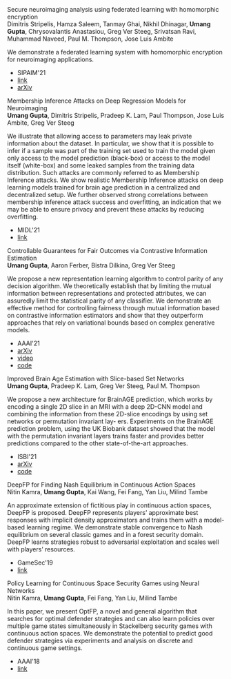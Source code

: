 <div class= "paper">
<div class="paper_title">Secure neuroimaging analysis using federated learning with homomorphic encryption</div>
<div class='paper_details'><div class="paper_authors">Dimitris Stripelis, Hamza Saleem, Tanmay Ghai, Nikhil Dhinagar, <b>Umang Gupta</b>, Chrysovalantis Anastasiou, Greg Ver Steeg, Srivatsan Ravi, Muhammad Naveed, Paul M. Thompson, Jose Luis Ambite</div>
<p class='note'>We demonstrate a federated learning system with homomorphic encryption for neuroimaging applications.</p><ul>
 <li class="paper_venue_year">SIPAIM'21</li>
<li class="paper_link"><a href="http://dx.doi.org/10.1117/12.2606256">link</a></li> <li class="paper_arxiv"><a href="https://arxiv.org/abs/arXiv:2108.03437">arXiv</a></li> </ul></div></div>
 
<div class= "paper">
<div class="paper_title">Membership Inference Attacks on Deep Regression Models for Neuroimaging</div>
<div class='paper_details'><div class="paper_authors"><b>Umang Gupta</b>, Dimitris Stripelis, Pradeep K. Lam, Paul Thompson, Jose Luis Ambite, Greg Ver Steeg</div>
<p class='note'>We illustrate that allowing access to parameters may leak private information about the dataset. In particular, we show that it is possible to infer if a sample was part of the training set used to train the model given only access to the model prediction (black-box) or access to the model itself (white-box) and some leaked samples from the training data distribution. Such attacks are commonly referred to as Membership Inference attacks. We show realistic Membership Inference attacks on deep learning models trained for brain age prediction in a centralized and decentralized setup. We further observed strong correlations between membership inference attack success and overfitting, an indication that we may be able to ensure privacy and prevent these attacks by reducing overfitting.</p><ul>
 <li class="paper_venue_year">MIDL'21</li>
<li class="paper_link"><a href="https://openreview.net/forum?id=8lL_y9n-CV">link</a></li> </ul></div></div>
 
<div class= "paper">
<div class="paper_title">Controllable Guarantees for Fair Outcomes via Contrastive Information Estimation</div>
<div class='paper_details'><div class="paper_authors"><b>Umang Gupta</b>, Aaron Ferber, Bistra Dilkina, Greg Ver Steeg</div>
<p class='note'>We propose a new representation learning algorithm to control parity of any decision algorithm. We theoretically establish that by limiting the mutual information between representations and protected attributes, we can assuredly limit the statistical parity of any classifier. We demonstrate an effective method for controlling fairness through mutual information based on contrastive information estimators and show that they outperform approaches that rely on variational bounds based on complex generative models.</p><ul>
 <li class="paper_venue_year">AAAI'21</li>
<li class="paper_arxiv"><a href="https://arxiv.org/abs/2101.04108">arXiv</a></li> <li class="paper_video"><a href="https://youtu.be/f_paYisG3yo">video</a></li><li class="paper_code"><a href="https://github.com/umgupta/fairness-via-contrastive-estimation">code</a></li></ul></div></div>
 
<div class= "paper">
<div class="paper_title">Improved Brain Age Estimation with Slice-based Set Networks</div>
<div class='paper_details'><div class="paper_authors"><b>Umang Gupta</b>, Pradeep K. Lam, Greg Ver Steeg, Paul M. Thompson</div>
<p class='note'>We propose a new architecture for BrainAGE prediction, which works by encoding a single 2D slice in an MRI with a deep 2D-CNN model and combining the information from these 2D-slice encodings by using set networks or permutation invariant lay- ers. Experiments on the BrainAGE prediction problem, using the UK Biobank dataset showed that the model with the permutation invariant layers trains faster and provides better predictions compared to the other state-of-the-art approaches.</p><ul>
 <li class="paper_venue_year">ISBI'21</li>
<li class="paper_arxiv"><a href="https://arxiv.org/abs/2102.04438">arXiv</a></li> <li class="paper_code"><a href="https://github.com/umgupta/2d-slice-set-networks-for-brain-age">code</a></li></ul></div></div>
 
<div class= "paper">
<div class="paper_title">DeepFP for Finding Nash Equilibrium in Continuous Action Spaces</div>
<div class='paper_details'><div class="paper_authors">Nitin Kamra, <b>Umang Gupta</b>, Kai Wang, Fei Fang, Yan Liu, Milind Tambe</div>
<p class='note'>An approximate extension of fictitious play in continuous action spaces, DeepFP is proposed. DeepFP represents players’ approximate best responses with implicit density approximators and trains them with a model-based learning regime. We demonstrate stable convergence to Nash equilibrium on several classic games and in a forest security domain. DeepFP learns strategies robust to adversarial exploitation and scales well with players’ resources.</p><ul>
 <li class="paper_venue_year">GameSec'19</li>
<li class="paper_link"><a href="https://link.springer.com/chapter/10.1007%2F978-3-030-32430-8_15">link</a></li> </ul></div></div>
 
<div class= "paper">
<div class="paper_title">Policy Learning for Continuous Space Security Games using Neural Networks</div>
<div class='paper_details'><div class="paper_authors">Nitin Kamra, <b>Umang Gupta</b>, Fei Fang, Yan Liu, Milind Tambe</div>
<p class='note'>In this paper, we present OptFP, a novel and general algorithm that searches for optimal defender strategies and can also learn policies over multiple game states simultaneously in Stackelberg security games with continuous action spaces. We demonstrate the potential to predict good defender strategies via experiments and analysis on discrete and continuous game settings.</p><ul>
 <li class="paper_venue_year">AAAI'18</li>
<li class="paper_link"><a href="https://www.aaai.org/ocs/index.php/AAAI/AAAI18/paper/viewFile/16525/15798">link</a></li> </ul></div></div>
 
